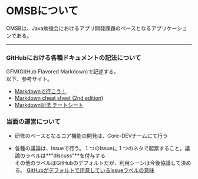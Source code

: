 # OMSBについて
OMSBは、Java勉強会におけるアプリ開発課題のベースとなるアプリケーションである。

***
### GitHubにおける各種ドキュメントの記法について
GFM(GitHub Flavored Markdown)で記述する。  
以下、参考サイト。  
- [Markdownで行こう！](https://gist.github.com/wate/7072365)
- [Markdown cheat sheet (2nd edition)](https://github.com/higuma/markdown_cheat_sheet)
- [Markdown記法 チートシート](http://qiita.com/Qiita/items/c686397e4a0f4f11683d "Qiita")

### 当面の運営について
- 研修のベースとなるコア機能の開発は、Core-DEVチームにて行う

- 各種の議論は、Issueで行う。１つのIssueに１つのネタで起票すること。議論のラベルは**"discuss"**を付与する  
その他のラベルはGitHubのデフォルトだが、利用シーンは今後協議して決める。
[GitHubがデフォルトで用意しているIssueラベルの意味](http://qiita.com/maeda_t/items/4344bdeabcc6a18a34cc)
